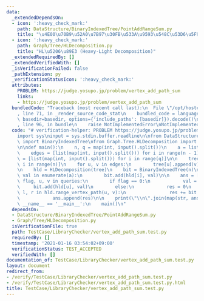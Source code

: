 ```yaml
---
data:
  _extendedDependsOn:
  - icon: ':heavy_check_mark:'
    path: DataStructure/BinaryIndexedTree/PointAddRangeSum.py
    title: "\u4E00\u70B9\u52A0\u7B97\u30FB\u533A\u9593\u548C\u53D6\u5F97"
  - icon: ':heavy_check_mark:'
    path: Graph/Tree/HLDecomposition.py
    title: "HL\u5206\u89E3 (Heavy-Light Decomposition)"
  _extendedRequiredBy: []
  _extendedVerifiedWith: []
  _isVerificationFailed: false
  _pathExtension: py
  _verificationStatusIcon: ':heavy_check_mark:'
  attributes:
    PROBLEM: https://judge.yosupo.jp/problem/vertex_add_path_sum
    links:
    - https://judge.yosupo.jp/problem/vertex_add_path_sum
  bundledCode: "Traceback (most recent call last):\n  File \"/opt/hostedtoolcache/Python/3.10.1/x64/lib/python3.10/site-packages/onlinejudge_verify/documentation/build.py\"\
    , line 71, in _render_source_code_stat\n    bundled_code = language.bundle(stat.path,\
    \ basedir=basedir, options={'include_paths': [basedir]}).decode()\n  File \"/opt/hostedtoolcache/Python/3.10.1/x64/lib/python3.10/site-packages/onlinejudge_verify/languages/python.py\"\
    , line 96, in bundle\n    raise NotImplementedError\nNotImplementedError\n"
  code: "# verification-helper: PROBLEM https://judge.yosupo.jp/problem/vertex_add_path_sum\n\
    import sys\ninput = sys.stdin.buffer.readline\n\nfrom DataStructure.BinaryIndexedTree.PointAddRangeSum\
    \ import BinaryIndexedTree\nfrom Graph.Tree.HLDecomposition import HLDecomposition\n\
    \n\ndef main():\n    n, q = map(int, input().split())\n    a = list(map(int, input().split()))\n\
    \    edges = [list(map(int, input().split())) for i in range(n - 1)]\n    queries\
    \ = [list(map(int, input().split())) for i in range(q)]\n\n    tree = [[] for\
    \ i in range(n)]\n    for u, v in edges:\n        tree[u].append(v)\n        tree[v].append(u)\n\
    \n    hld = HLDecomposition(tree)\n    bit = BinaryIndexedTree(n)\n\n    for i,\
    \ val in enumerate(a):\n        bit.add(hld[i], val)\n\n    ans = []\n    for\
    \ flag, u, v in queries:\n        if flag == 0:\n            val = v\n       \
    \     bit.add(hld[u], val)\n        else:\n            res = 0\n            for\
    \ l, r in hld.range_vertex_path(u, v):\n                res += bit.sum(l, r)\n\
    \            ans.append(res)\n\n    print(\"\\n\".join(map(str, ans)))\n\n\nif\
    \ __name__ == '__main__':\n    main()\n"
  dependsOn:
  - DataStructure/BinaryIndexedTree/PointAddRangeSum.py
  - Graph/Tree/HLDecomposition.py
  isVerificationFile: true
  path: TestCase/LibraryChecker/vertex_add_path_sum.test.py
  requiredBy: []
  timestamp: '2021-01-16 03:54:02+09:00'
  verificationStatus: TEST_ACCEPTED
  verifiedWith: []
documentation_of: TestCase/LibraryChecker/vertex_add_path_sum.test.py
layout: document
redirect_from:
- /verify/TestCase/LibraryChecker/vertex_add_path_sum.test.py
- /verify/TestCase/LibraryChecker/vertex_add_path_sum.test.py.html
title: TestCase/LibraryChecker/vertex_add_path_sum.test.py
---
```

